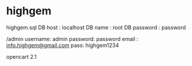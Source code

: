 # highgem

highgem.sql
DB host : localhost
DB name : root
DB password : password

/admin
username: admin
password: password
email : info.highgem@gmail.com
pass: highgem1234

opencart 2.1
